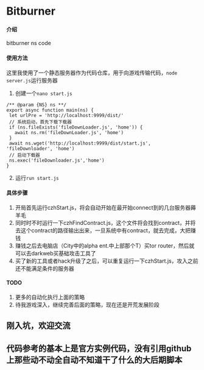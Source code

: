 # Bitburner

#### 介绍
bitburner ns code

#### 使用方法
这里我使用了一个静态服务器作为代码仓库，用于向游戏传输代码，```node server.js```运行服务器

1. 创建一个```nano start.js```
```
/** @param {NS} ns **/
export async function main(ns) {
 let urlPre = 'http://localhost:9999/dist/'
 // 系统启动，首先下载下载器
 if (ns.fileExists('fileDownLoader.js', 'home')) {
   await ns.rm('fileDownLoader.js', 'home')
 }
 await ns.wget('http://localhost:9999/dist/start.js', 'fileDownloader', 'home')
 // 启动下载器
 ns.exec('fileDownloader.js','home')
}
```
2. 运行```run start.js```

#### 具体步骤
1. 开局首先运行czhStart.js，将会自动开始在最开始connect到的几台服务器薅羊毛
2. 同时时不时运行一下czhFindContract.js，这个文件将会找到contract，并将去这个contract的路径输出出来，一旦系统中有contract，就去完成，大把赚钱
3. 赚钱之后去电脑店（City中的alpha ent.中上部那个T）买tor router，然后就可以去darkweb买基础攻击工具了
4. 买了新的工具或者hack升级了之后，可以重复运行一下czhStart.js，攻入之前还不能满足条件的服务器

#### TODO
1. 更多的自动化执行上面的策略
2. 待我游戏深入，继续完善后面的策略，现在还是开荒发展阶段

## 刚入坑，欢迎交流
## 代码参考的基本上是官方实例代码，没有引用github上那些动不动全自动不知道干了什么的大后期脚本